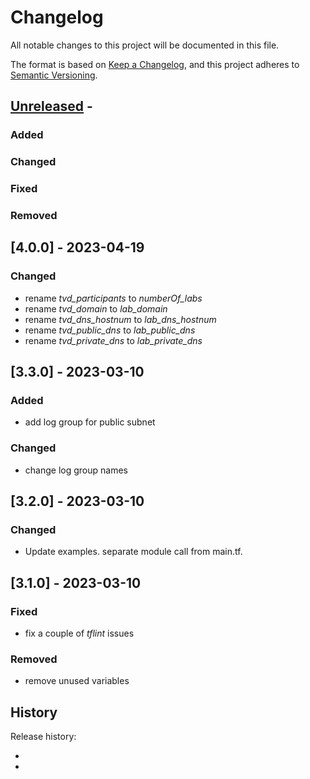 # Changelog
<!-- markdownlint-disable MD013 -->
<!-- markdownlint-configure-file { "MD024":{"allow_different_nesting": true }} -->
All notable changes to this project will be documented in this file.

The format is based on [Keep a Changelog](https://keepachangelog.com/en/1.0.0/),
and this project adheres to [Semantic Versioning](https://semver.org/spec/v2.0.0.html).

## [Unreleased] -

### Added

### Changed

### Fixed

### Removed

## [4.0.0] - 2023-04-19

### Changed

- rename *tvd_participants* to *numberOf_labs*
- rename *tvd_domain* to *lab_domain*
- rename *tvd_dns_hostnum* to *lab_dns_hostnum*
- rename *tvd_public_dns* to *lab_public_dns*
- rename *tvd_private_dns* to *lab_private_dns*

## [3.3.0] - 2023-03-10

### Added

- add log group for public subnet

### Changed

- change log group names

## [3.2.0] - 2023-03-10

### Changed

- Update examples. separate module call from main.tf.

## [3.1.0] - 2023-03-10

### Fixed

- fix a couple of *tflint* issues

### Removed

- remove unused variables

## History

Release history:

- [unreleased]: <https://github.com/Trivadis/terraform-oci-tvdlab-vcn>
- [releases]: <https://github.com/Trivadis/terraform-oci-tvdlab-vcn/releases>
